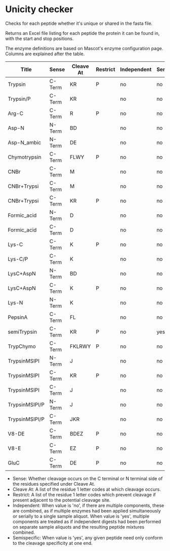 # Unicity checker

Checks for each peptide whether it's unique or shared in the fasta file.

Returns an Excel file listing for each peptide the protein it can be found in, with the start and stop positions.

The enzyme definitions are based on Mascot's enzyme configuration page. Columns are explained after the table.

| Title          | Sense  | Cleave At | Restrict | Independent | Semispecific |
|----------------|--------|-----------|----------|-------------|--------------|
| Trypsin        | C-Term | KR        | P        | no          | no           |
| Trypsin/P      | C-Term | KR        |          | no          | no           |
| Arg-C          | C-Term | R         | P        | no          | no           |
| Asp-N          | N-Term | BD        |          | no          | no           |
| Asp-N_ambic    | N-Term | DE        |          | no          | no           |
| Chymotrypsin   | C-Term | FLWY      | P        | no          | no           |
| CNBr           | C-Term | M         |          | no          | no           |
| CNBr+Trypsi    | C-Term | M         |          | no          | no           |
| CNBr+Trypsi    | C-Term | KR        | P        | no          | no           |
| Formic_acid    | N-Term | D         |          | no          | no           |
| Formic_acid    | C-Term | D         |          | no          | no           |
| Lys-C          | C-Term | K         | P        | no          | no           |
| Lys-C/P        | C-Term | K         |          | no          | no           |
| LysC+AspN      | N-Term | BD        |          | no          | no           |
| LysC+AspN      | C-Term | K         | P        | no          | no           |
| Lys-N          | N-Term | K         |          | no          | no           |
| PepsinA        | C-Term | FL        |          | no          | no           |
| semiTrypsin    | C-Term | KR        | P        | no          | yes          |
| TrypChymo      | C-Term | FKLRWY    | P        | no          | no           |
| TrypsinMSIPI   | N-Term | J         |          | no          | no           |
| TrypsinMSIPI   | C-Term | KR        | P        | no          | no           |
| TrypsinMSIPI   | C-Term | J         |          | no          | no           |
| TrypsinMSIPI/P | N-Term | J         |          | no          | no           |
| TrypsinMSIPI/P | C-Term | JKR       |          | no          | no           |
| V8-DE          | C-Term | BDEZ      | P        | no          | no           |
| V8-E           | C-Term | EZ        | P        | no          | no           |
| GluC           | C-Term | DE        | P        | no          | no           |

* Sense: Whether cleavage occurs on the C terminal or N terminal side of the residues specified under Cleave At.
* Cleave At: A list of the residue 1 letter codes at which cleavage occurs.
* Restrict: A list of the residue 1 letter codes which prevent cleavage if present adjacent to the potential cleavage site.
* Independent: When value is 'no', if there are multiple components, these are combined, as if multiple enzymes had been applied simultaneously or serially to a single sample aliquot. When value is 'yes', multiple components are treated as if independent digests had been performed on separate sample aliquots and the resulting peptide mixtures combined.
* Semispecific: When value is 'yes', any given peptide need only conform to the cleavage specificity at one end.


